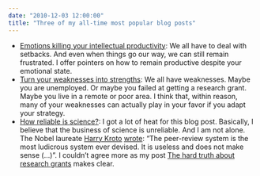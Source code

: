 ```yaml
---
date: "2010-12-03 12:00:00"
title: "Three of my all-time most popular blog posts"
---
```




- [Emotions killing your intellectual productivity](/lemire/blog/archives/2009/01/20/emotions-killing-your-intellectual-productivity/): We all have to deal with setbacks. And even when things go our way, we can still remain frustrated. I offer pointers on how to remain productive despite your emotional state.
- [Turn your weaknesses into strengths](/lemire/blog/archives/2009/01/19/turn-your-weaknesses-into-strengths/): We all have weaknesses. Maybe you are unemployed. Or maybe you failed at getting a research grant. Maybe you live in a remote or poor area. I think that, within reason, many of your weaknesses can actually play in your favor if you adapt your strategy.
- [How reliable is science?](/lemire/blog/archives/2010/09/06/how-reliable-is-science/): I got a lot of heat for this blog post. Basically, I believe that the business of science is unreliable. And I am not alone. The Nobel laureate [Harry Kroto](http://www.kroto.info/) [wrote](http://wavefunction.fieldofscience.com/2010/10/most-ludicrous-system-ever-devised.html): &ldquo;The peer-review system is the most ludicrous system ever devised. It is useless and does not make sense (&hellip;)&rdquo;. I couldn&rsquo;t agree more as my post [The hard truth about research grants](/lemire/blog/archives/2009/09/15/the-hard-truth-about-research-grants/) makes clear.


